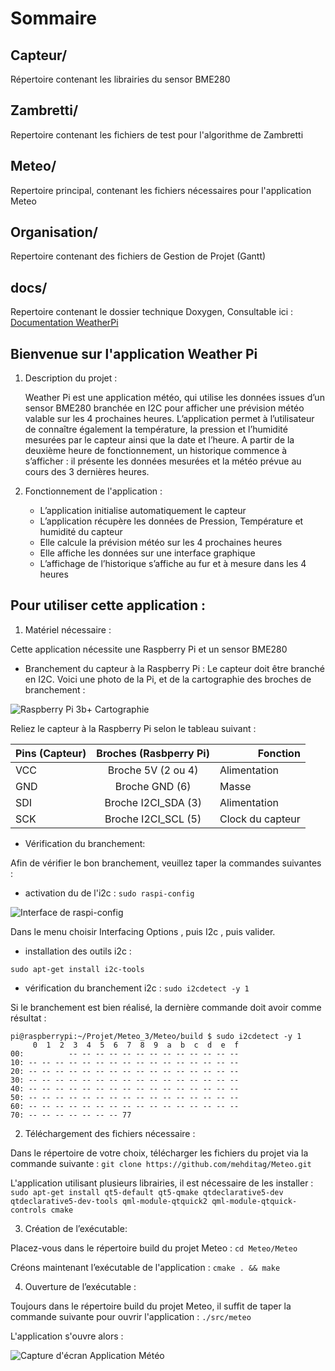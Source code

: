 # Sommaire

## Capteur/
Répertoire contenant les librairies du sensor BME280

## Zambretti/
Repertoire contenant les fichiers de test pour l'algorithme de Zambretti

## Meteo/
Repertoire principal, contenant les fichiers nécessaires pour l'application Meteo

## Organisation/
Repertoire contenant des fichiers de Gestion de Projet (Gantt)

## docs/
Repertoire contenant le dossier technique Doxygen, 
Consultable ici : <a href="https://mehditag.github.io/Meteo/index.html"> Documentation WeatherPi </a>

## Bienvenue sur l'application Weather Pi

 1. Description du projet :

	Weather Pi est une application météo, qui utilise les données issues d’un sensor BME280 branchée en I2C pour afficher une prévision météo valable sur les 4 prochaines heures. L’application permet à l’utilisateur de connaître également la température, la pression et l’humidité mesurées par le capteur ainsi que la date et l’heure. A partir de la deuxième heure de fonctionnement, un historique commence à s’afficher : il présente les données mesurées et la météo prévue au cours des 3 dernières heures.

 2. Fonctionnement de l'application :

	- L’application initialise automatiquement le capteur
	- L’application récupère les données de Pression, Température et humidité du capteur
	- Elle calcule la prévision météo sur les 4 prochaines heures
	- Elle affiche les données sur une interface graphique
	- L’affichage de l’historique s’affiche au fur et à mesure dans les 4 heures

## Pour utiliser cette application :

1. Matériel nécessaire :

Cette application nécessite une Raspberry Pi et un sensor BME280 

- Branchement du capteur à la Raspberry Pi : 
	Le capteur doit être branché en I2C. Voici une photo de la Pi, et de la cartographie des broches de branchement : 
<img src = "https://projetsdiy.fr/wp-content/uploads/2017/06/Raspberry-pi-reperage-broches-Pinout.jpg" title = "Raspberry Pi 3b+ Cartographie" alt = "Raspberry Pi 3b+ Cartographie" >

Reliez le capteur à la Raspberry Pi selon le tableau suivant : 


  
<table>
	<thead>
		<tr>
			<th> Pins (Capteur)</th>  
			<th align="center">Broches (Rasbperry Pi)</th>  
			<th align="right">Fonction</th>  
		</tr>  
	</thead>  
	<tbody>  
		<tr>  
			<td>VCC</td>  
			<td align="center">Broche 5V (2 ou 4)</td>  
			<td align="left">Alimentation</td>  
		</tr>
		<tr>  
			<td>GND</td>  
			<td align="center">Broche GND (6)</td>  
			<td align="left">Masse</td>  
		</tr>  
		<tr>  
			<td>SDI</td>  
			<td align="center">Broche I2CI_SDA (3)</td>  
			<td align="left">Alimentation</td>  </tr>  
		<tr>  
			<td>SCK</td>  
			<td align="center">Broche I2CI_SCL (5)</td>  
			<td align="left">Clock du capteur</td>  
		</tr>  
	</tbody>  
</table>
   
   
- Vérification du branchement:

Afin de vérifier le bon branchement, veuillez taper la commandes suivantes :

- activation du de l'i2c :
``` sudo raspi-config ```

<img src = "https://raw.githubusercontent.com/lesp/E14-IoT-Garden-Projects/master/Project%201%20-%20UV%20and%20Soil%20Moisture/Images/raspi-config-main.png" title = "Interface de raspi-config">

   Dans le menu choisir Interfacing Options , puis I2c , puis valider.

- installation des outils i2c : 
```
sudo apt-get install i2c-tools
```

- vérification du branchement i2c : ```sudo i2cdetect -y 1```

Si le branchement est bien réalisé, la dernière commande doit avoir comme résultat :
```
pi@raspberrypi:~/Projet/Meteo_3/Meteo/build $ sudo i2cdetect -y 1
     0  1  2  3  4  5  6  7  8  9  a  b  c  d  e  f
00:          -- -- -- -- -- -- -- -- -- -- -- -- -- 
10: -- -- -- -- -- -- -- -- -- -- -- -- -- -- -- -- 
20: -- -- -- -- -- -- -- -- -- -- -- -- -- -- -- -- 
30: -- -- -- -- -- -- -- -- -- -- -- -- -- -- -- -- 
40: -- -- -- -- -- -- -- -- -- -- -- -- -- -- -- -- 
50: -- -- -- -- -- -- -- -- -- -- -- -- -- -- -- -- 
60: -- -- -- -- -- -- -- -- -- -- -- -- -- -- -- -- 
70: -- -- -- -- -- -- -- 77 
```

2. Téléchargement des fichiers nécessaire :

Dans le répertoire de votre choix, télécharger les fichiers du projet via la commande suivante : 
`git clone https://github.com/mehditag/Meteo.git `

L'application utilisant plusieurs librairies, il est nécessaire de les installer :
`sudo apt-get install qt5-default qt5-qmake qtdeclarative5-dev qtdeclarative5-dev-tools qml-module-qtquick2 qml-module-qtquick-controls cmake`

3. Création de l’exécutable:

Placez-vous dans le répertoire build du projet Meteo : `cd Meteo/Meteo`

Créons maintenant l’exécutable de l'application : `cmake . && make`

4. Ouverture de l’exécutable : 

Toujours dans le répertoire build du projet Meteo, il suffit de taper la commande suivante pour ouvrir l'application : `./src/meteo`

L'application s'ouvre alors :

<img src = "https://github.com/mehditag/Meteo/blob/master/Organisation/Screenshot.svg"  title = "Capture d'écran Application Météo" alt = "Capture d'écran Application Météo" >


